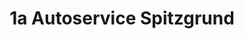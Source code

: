 ---
title: "1a Autoservice Spitzgrund"
url: /coswig/1a-autoservice-spitzgrund/
shop: Autowerkstatt
---